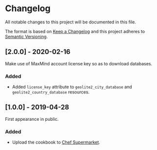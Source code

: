 # Changelog
All notable changes to this project will be documented in this file.

The format is based on [Keep a Changelog](http://keepachangelog.com/en/1.0.0/)
and this project adheres to [Semantic Versioning](http://semver.org/spec/v2.0.0.html).

## [2.0.0] - 2020-02-16

Make use of MaxMind account license key so as to download databases.

### Added
- Added `license_key` attribute to `geolite2_city_database` and `geolite2_country_database` resources.

## [1.0.0] - 2019-04-28

First appearance in public.

### Added
- Upload the cookbook to [Chef Supermarket](https://supermarket.chef.io/cookbooks/geolite2).
